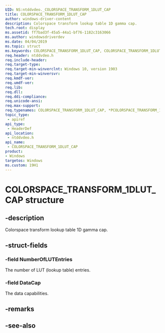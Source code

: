 ```yaml
---
UID: NS:ntddvdeo._COLORSPACE_TRANSFORM_1DLUT_CAP
title: COLORSPACE_TRANSFORM_1DLUT_CAP
author: windows-driver-content
description: Colorspace transform lookup table 1D gamma cap.
tech.root: display
ms.assetid: ff7bad3f-45a5-44a1-bf76-1182c3163066
ms.author: windowsdriverdev
ms.date: 04/04/2019
ms.topic: struct
ms.keywords: COLORSPACE_TRANSFORM_1DLUT_CAP, COLORSPACE_TRANSFORM_1DLUT_CAP, *PCOLORSPACE_TRANSFORM_1DLUT_CAP, 
req.header: ntddvdeo.h
req.include-header:
req.target-type:
req.target-min-winverclnt: Windows 10, version 1903
req.target-min-winversvr:
req.kmdf-ver:
req.umdf-ver:
req.lib:
req.dll:
req.ddi-compliance:
req.unicode-ansi:
req.max-support:
req.typenames: COLORSPACE_TRANSFORM_1DLUT_CAP, *PCOLORSPACE_TRANSFORM_1DLUT_CAP
topic_type: 
 - apiref
api_type: 
 - HeaderDef
api_location: 
 - ntddvdeo.h
api_name: 
 - COLORSPACE_TRANSFORM_1DLUT_CAP
product:
- Windows
targetos: Windows
ms.custom: 19H1
---
```


# COLORSPACE_TRANSFORM_1DLUT_CAP structure

## -description

Colorspace transform lookup table 1D gamma cap.

## -struct-fields

### -field NumberOfLUTEntries

The number of LUT (lookup table) entries.

### -field DataCap
 
The data capabilities.

## -remarks

## -see-also
